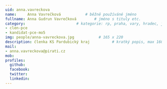 ```yaml
---
uid: anna.vavreckova
name:     Anna Vavrečková      		# běžně používáné jméno
fullname: Anna Gudrun Vavrečková		# jméno s tituly etc.
category:                 		# kategorie: rp, praha, vary, hradec, jmk, senat
- clen-pce
- kandidat-pce-mo5
img: people/anna-vavreckova.jpg           # 165 x 220
description: členka KS Pardubický kraj			# kratký popis, max 160 znaků
mail:
- anna.vavreckova@pirati.cz
mob:
profiles:
  github:
  facebook:
  twitter:
  linkedin:
---
```

